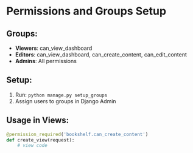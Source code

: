 # Permissions and Groups Setup

## Groups:
- **Viewers**: can_view_dashboard
- **Editors**: can_view_dashboard, can_create_content, can_edit_content  
- **Admins**: All permissions

## Setup:
1. Run: `python manage.py setup_groups`
2. Assign users to groups in Django Admin

## Usage in Views:
```python
@permission_required('bookshelf.can_create_content')
def create_view(request):
    # view code
